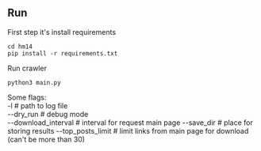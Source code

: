 ## Run
First step it's install requirements
```commandline
cd hm14
pip install -r requirements.txt 
```
Run crawler
```commandline
python3 main.py
```
Some flags: <br/>
-l                  # path to log file <br/>
--dry_run               # debug mode <br/>
--download_interval # interval for request main page
--save_dir # place for storing results
--top_posts_limit # limit links from main page for download (can't be more than 30)
